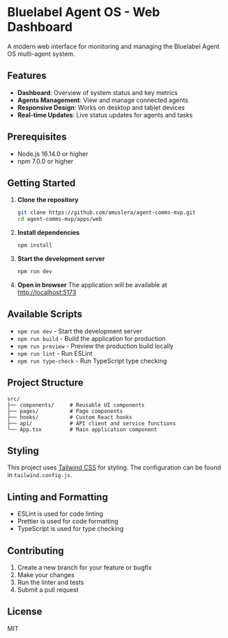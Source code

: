 # Bluelabel Agent OS - Web Dashboard

A modern web interface for monitoring and managing the Bluelabel Agent OS multi-agent system.

## Features

- **Dashboard**: Overview of system status and key metrics
- **Agents Management**: View and manage connected agents
- **Responsive Design**: Works on desktop and tablet devices
- **Real-time Updates**: Live status updates for agents and tasks

## Prerequisites

- Node.js 16.14.0 or higher
- npm 7.0.0 or higher

## Getting Started

1. **Clone the repository**
   ```bash
   git clone https://github.com/amuslera/agent-comms-mvp.git
   cd agent-comms-mvp/apps/web
   ```

2. **Install dependencies**
   ```bash
   npm install
   ```

3. **Start the development server**
   ```bash
   npm run dev
   ```

4. **Open in browser**
   The application will be available at [http://localhost:5173](http://localhost:5173)

## Available Scripts

- `npm run dev` - Start the development server
- `npm run build` - Build the application for production
- `npm run preview` - Preview the production build locally
- `npm run lint` - Run ESLint
- `npm run type-check` - Run TypeScript type checking

## Project Structure

```
src/
├── components/     # Reusable UI components
├── pages/          # Page components
├── hooks/          # Custom React hooks
├── api/            # API client and service functions
└── App.tsx         # Main application component
```

## Styling

This project uses [Tailwind CSS](https://tailwindcss.com/) for styling. The configuration can be found in `tailwind.config.js`.

## Linting and Formatting

- ESLint is used for code linting
- Prettier is used for code formatting
- TypeScript is used for type checking

## Contributing

1. Create a new branch for your feature or bugfix
2. Make your changes
3. Run the linter and tests
4. Submit a pull request

## License

MIT
